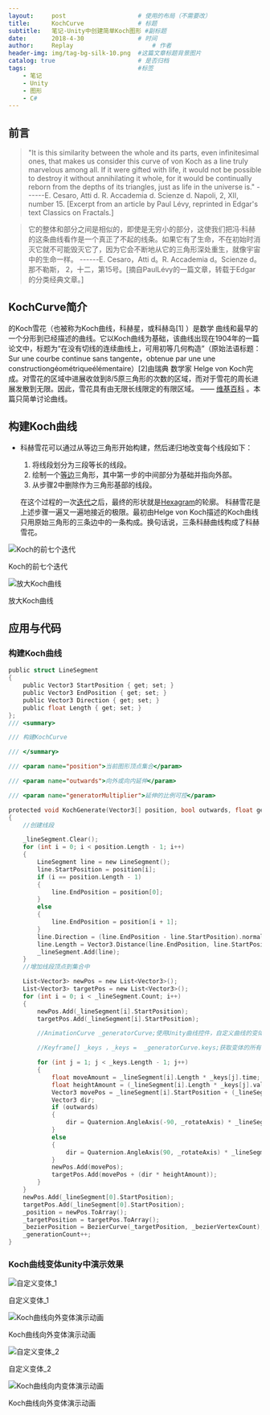 ```yaml
---
layout:     post   				    # 使用的布局（不需要改）
title:      KochCurve 				# 标题 
subtitle:   笔记-Unity中创建简单Koch图形 #副标题
date:       2018-4-30				# 时间
author:     Replay 						# 作者
header-img: img/tag-bg-silk-10.png 	#这篇文章标题背景图片
catalog: true 						# 是否归档
tags:								#标签
    - 笔记
    - Unity
    - 图形
    - C#
---
```


## 前言
>"It is this similarity between the whole and its parts, even infinitesimal ones, that makes us consider this curve of von Koch as a line truly marvelous among all. If it were gifted with life, it would not be possible to destroy it without annihilating it whole, for it would be continually reborn from the depths of its triangles, just as life in the universe is." ------E. Cesaro, Atti d. R. Accademia d. Scienze d. Napoli, 2, XII, number 15. [Excerpt from an article by Paul Lévy, reprinted in Edgar's text Classics on Fractals.]

>它的整体和部分之间是相似的，即使是无穷小的部分，这使我们把冯·科赫的这条曲线看作是一个真正了不起的线条。如果它有了生命，不在初始时消灭它就不可能毁灭它了，因为它会不断地从它的三角形深处重生，就像宇宙中的生命一样。   ------E. Cesaro，Atti d。R. Accademia d。Scienze d。那不勒斯， 2，十二，第15号。[摘自PaulLévy的一篇文章，转载于Edgar的分类经典文章。]

## KochCurve简介

 的Koch雪花（也被称为Koch曲线，科赫星，或科赫岛[1] ）是数学 曲线和最早的一个分形到已经描述的曲线。它以Koch曲线为基础，该曲线出现在1904年的一篇论文中，标题为“在没有切线的连续曲线上，可用初等几何构造”（原始法语标题：Sur une courbe continue sans tangente，obtenue par une une constructiongéométriqueélémentaire）[2]由瑞典 数学家 Helge von Koch完成。对雪花的区域中进展收敛到8/5原三角形的次数的区域，而对于雪花的周长进展发散到无限。因此，雪花具有由无限长线限定的有限区域。 —— [维基百科](https://en.wikipedia.org/wiki/Koch_snowflake)
 。本篇只简单讨论曲线。

## 构建Koch曲线

- 科赫雪花可以通过从等边三角形开始构建，然后递归地改变每个线段如下：
    
    1. 将线段划分为三段等长的线段。
    2. 绘制一个[等边](https://en.wikipedia.org/wiki/Equilateral)三角形，其中第一步的中间部分为基础并指向外部。
    3. 从步骤2中删除作为三角形基部的线段。
    
    在这个过程的一次[迭代](https://en.wikipedia.org/wiki/Iteration)之后，最终的形状就是[Hexagram](https://en.wikipedia.org/wiki/Hexagram)的轮廓。
科赫雪花是上述步骤一遍又一遍地接近的极限。最初由Helge von Koch描述的Koch曲线只用原始三角形的三条边中的一条构成。换句话说，三条科赫曲线构成了科赫雪花。

![Koch的前七个迭代](https://upload.wikimedia.org/wikipedia/commons/f/fd/Von_Koch_curve.gif)

Koch的前七个迭代

![放大Koch曲线](https://upload.wikimedia.org/wikipedia/commons/6/65/Kochsim.gif)

放大Koch曲线

## 应用与代码

### 构建Koch曲线
``` c
public struct LineSegment
{
    public Vector3 StartPosition { get; set; }
    public Vector3 EndPosition { get; set; }
    public Vector3 Direction { get; set; }
    public float Length { get; set; }
};
/// <summary>

/// 构建KochCurve

/// </summary>

/// <param name="position">当前图形顶点集合</param>

/// <param name="outwards">向外或向内延伸</param>

/// <param name="generatorMultiplier">延伸的比例可控</param>

protected void KochGenerate(Vector3[] position, bool outwards, float generatorMultiplier)
{
    //创建线段

    _lineSegment.Clear();
    for (int i = 0; i < position.Length - 1; i++)
    {
        LineSegment line = new LineSegment();
        line.StartPosition = position[i];
        if (i == position.Length - 1)
        {
            line.EndPosition = position[0];
        }
        else
        {
            line.EndPosition = position[i + 1];
        }
        line.Direction = (line.EndPosition - line.StartPosition).normalized;
        line.Length = Vector3.Distance(line.EndPosition, line.StartPosition);
        _lineSegment.Add(line);
    }
    //增加线段顶点到集合中

    List<Vector3> newPos = new List<Vector3>();
    List<Vector3> targetPos = new List<Vector3>();
    for (int i = 0; i < _lineSegment.Count; i++)
    {
        newPos.Add(_lineSegment[i].StartPosition);
        targetPos.Add(_lineSegment[i].StartPosition);

        //AnimationCurve _generatorCurve;使用Unity曲线控件，自定义曲线的变体。

        //Keyframe[] _keys ，_keys =  _generatorCurve.keys;获取变体的所有节点。

        for (int j = 1; j < _keys.Length - 1; j++)
        {
            float moveAmount = _lineSegment[i].Length * _keys[j].time;
            float heightAmount = (_lineSegment[i].Length * _keys[j].value) * generatorMultiplier;
            Vector3 movePos = _lineSegment[i].StartPosition + (_lineSegment[i].Direction * moveAmount);
            Vector3 dir;
            if (outwards)
            {
                dir = Quaternion.AngleAxis(-90, _rotateAxis) * _lineSegment[i].Direction;
            }
            else
            {
                dir = Quaternion.AngleAxis(90, _rotateAxis) * _lineSegment[i].Direction;
            }
            newPos.Add(movePos);
            targetPos.Add(movePos + (dir * heightAmount));
        }
    }
    newPos.Add(_lineSegment[0].StartPosition);
    targetPos.Add(_lineSegment[0].StartPosition);
    _position = newPos.ToArray();
    _targetPosition = targetPos.ToArray();
    _bezierPosition = BezierCurve(_targetPosition, _bezierVertexCount);
    _generationCount++;
}
```
### Koch曲线变体unity中演示效果

![自定义变体_1](https://s1.ax1x.com/2018/06/07/CH1uh8.png)

自定义变体_1

![Koch曲线向外变体演示动画](https://replay923.github.io/BlogResources/Koch/kochOutTri.gif)

Koch曲线向外变体演示动画

![自定义变体_2](https://s1.ax1x.com/2018/06/07/CH1lcQ.png)

自定义变体_2

![Koch曲线向内变体演示动画](https://replay923.github.io/BlogResources/Koch/kochOutwards.gif)

Koch曲线向外变体演示动画

